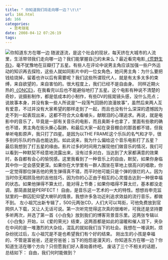 ```yaml
---
title: " 你知道我们将走向哪一边？\t\t"
url: 166.html
id: 166
categories:
  - 思考随笔
date: 2008-04-12 07:26:19
tags:
---
```


![你知道东方在哪一边](../../../images/2008/04/smalll2.jpg) 随波逐流，是这个社会的现状，每天挤在大城市的人流里，生活带领我们走向哪一边？我们能掌握自己的未来么？最近看完电影[《荒野生存》](http://www.douban.com/subject/1905462/)，毫不犹豫地在豆瓣打了五星。有些人在评论中说男主角应该加强一些户外运动的知识再去探险，这些人就如同影片中的一位女角色，她问男主角：为什么要把钱给烧掉，留着也许以后有需要呢？我们这些所谓现代人，就是有太多太多的束缚，来自欲望的，来自害怕的。很大程度上，我们已经不是自由身。 同样近期火热的[《ONCE》](http://www.douban.com/subject/2053515/)，在我看完以后也不能避俗地打了五星。这个电影有种说不清楚的奇妙，说摄影制作，都是低成本的小制作，有些DV的摇晃镜头感，没什么亮点；说故事本身，并没有象一些人所说是“一段荡气回肠的浪漫故事”，虽然后来两人互有爱意，不过并没有大家希望的那样走到了一起，而且也没有什么深深的遗憾因为走不到一起表现出来，这都不符合大众看噱头，献眼泪的心理追求。再说，就是电影中的音乐了，毕竟是一部有关音乐的电影，而且奥斯卡也拿了，里面有些歌的确也不错，男主角在街头撕心裂肺，和最后大家一起在录音棚合的那首都不错，但我单听电影原声，我只打了四星。是因为以THE FRAME这个乐队的名气和才华，很多别的乐队的作品也能达到。如此说来，我为什么偏给这个音乐电影打了五星？ 最后我想到了打五星的缘由。影片过多的时间用力展现他们做音乐的情况，我们可以看到一种默契不经意地流露出来，没有过多对白，当达到了大家都满意的效果时，各自都有会心的愉悦感。这里我看到了一种音乐上的自由，默契，如果你身临其中你一定会感受更深。如果你在大学里有一群人围坐在草地上很高兴的唱歌，你一定觉得那位弹吉他的男生弹得真不错，而平时他可能只是个弹的很烂的人。因为当时你无暇顾及他的吉他技巧，因为你的心正由于相互的心灵撞击达到一种很幸福的状态。如果他弹得不算太烂，能对得上节奏；如果你唱得不算太烂，基本都没走调，那简直就是PERFECT！ 自由，是音乐这一艺术的一大的特性。想想肖申克监狱里的一群囚犯仰望大喇叭的情景。我想许多急功近利追求效益的流行音乐，都做不到。 左小祖咒出新专辑了，500元两张CD，人们大可以骂街，可他免费放到官网供人下载，又让人无话可说。第一次听完觉得这次真的很难听，可我还是坚持要多听两次，并选了第一首《小白兔》放到我们的博客背景音乐里。这两张专辑以《小白兔》开始，以《爱的荣光》结束，这两首都是如此的温暖和催人泪下，夹杂在中间的是一堆激烈的大杂烩，混乱的就如我们当下的社会。我想在一堆讽刺，烦杂纷扰过后，左小祖咒是不是也希望我们有个好的结束。 刚出生的小孩是幸福的，不管是富爸爸，还是穷爸爸；当下的抱怨是漫天的，你知道东方在哪一边？你知道生活在哪个方向？只但愿我们好人善始善终吧。 废话了三个不相关的话题，总结如下： 自由，我们何时能做到？